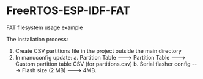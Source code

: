 # FreeRTOS-ESP-IDF-FAT
FAT filesystem usage example

The installation process:
1. Create CSV partitions file in the project outside the main directory
2. In manuconfig update:
	a. Partition Table ---> Partition Table ---> Custom partition table CSV (for partitions.csv)
 	b. Serial flasher config  ---> Flash size (2 MB)  ---> 4MB.
